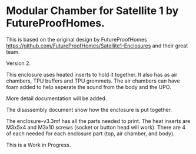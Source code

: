 # Modular Chamber for Satellite 1 by FutureProofHomes.

This is based on the original design by FutureProofHomes https://github.com/FutureProofHomes/Satellite1-Enclosures and their great team.  

Version 2.

This enclosure uses heated inserts to hold it together.  It also has as air chambers, TPU buffers and TPU grommets.  The air chambers can have foam added to help seperate the sound from the body and the UPO.

More detail documentation will be added.

The disassembly document show how the enclosure is put together. 

The enclosure-v3.3mf has all the parts needed to print.  The heat inserts are M3x5x4 and M3x10 screws (socket or button head will work).  There are 4 of each needed for each enclosure part (top, air chamber, and body).

This is a Work in Progress.
